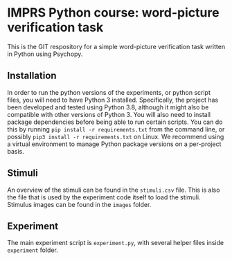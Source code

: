 # IMPRS Python course: word-picture verification task

This is the GIT respository for a simple word-picture verification task written in Python using Psychopy.

## Installation

In order to run the python versions of the experiments, or python script files, you will need to have Python 3 installed.
Specifically, the project has been developed and tested using Python 3.8, although it might also be compatible with other versions of Python 3.
You will also need to install package dependencies before being able to run certain scripts.
You can do this by running `pip install -r requirements.txt` from the command line, or possibly `pip3 install -r requirements.txt` on Linux.
We recommend using a virtual environment to manage Python package versions on a per-project basis.

## Stimuli

An overview of the stimuli can be found in the `stimuli.csv` file.
This is also the file that is used by the experiment code itself to load the stimuli.
Stimulus images can be found in the `images` folder.

## Experiment

The main experiment script is `experiment.py`, with several helper files inside `experiment` folder.

